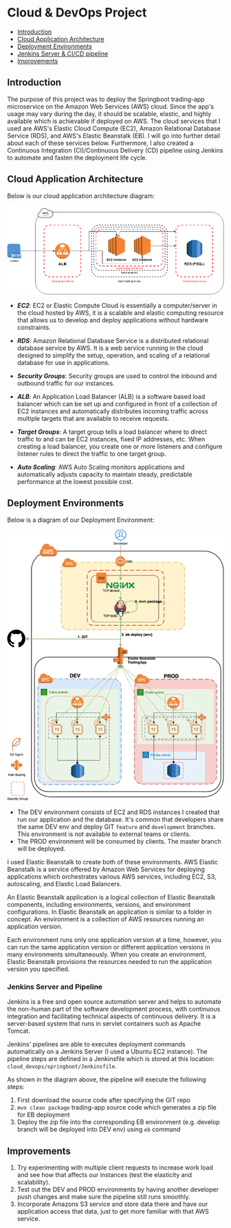 
# Cloud & DevOps Project

-	[Introduction](#introduction)
-	[Cloud Application Architecture](#cloud-application-architecture)
-	[Deployment Environments](#deployment-environments)
-	[Jenkins Server & CI/CD pipeline](#jenkins-server-and-pipeline)
-	[Improvements](#improvements)

## Introduction

The purpose of this project was to deploy the Springboot trading-app microservice on the Amazon Web Services (AWS) cloud. Since the app's usage may vary during the day, it should be scalable, elastic, and highly available which is achievable if deployed on AWS. The cloud services that I used are AWS's Elastic Cloud Compute (EC2), Amazon Relational Database Service (RDS), and AWS's Elastic Beanstalk (EB). I will go into further detail about each of these services below. Furthermore, I also created a Continuous Integration (CI)/Continuous Delivery (CD) pipeline using Jenkins to automate and fasten the deployment life cycle.

## Cloud Application Architecture

Below is our cloud application architecture diagram:

![CloudArchitecture](./assets/cloud_architecture.jpg)

-	***EC2***: EC2 or Elastic Compute Cloud is essentially a computer/server in the cloud hosted by AWS, it is a scalable and elastic computing resource that allows us to develop and deploy applications without hardware constraints.

-	***RDS***: Amazon Relational Database Service is a distributed relational database service by AWS. It is a web service running in the cloud designed to simplify the setup, operation, and scaling of a relational database for use in applications.

-	***Security Groups***: Security groups are used to control the inbound and outbound traffic for our instances.

-	***ALB***: An Application Load Balancer (ALB) is a software based load balancer which can be set up and configured in front of a collection of EC2 instances and automatically distributes incoming traffic across multiple targets that are available to receive requests.

-	***Target Groups***: A target group tells a load balancer where to direct traffic to and can be EC2 instances, fixed IP addresses, etc. When creating a load balancer, you create one or more listeners and configure listener rules to direct the traffic to one target group.

-	***Auto Scaling***: AWS Auto Scaling monitors applications and automatically adjusts capacity to maintain steady, predictable performance at the lowest possible cost.

## Deployment Environments

Below is a diagram of our Deployment Environment:

![DeploymentEnvironments](./assets/deployment_environments.jpg)

-   The DEV environment consists of EC2 and RDS instances I created that run our application and the database. It's common that developers share the same DEV env and deploy GIT `feature` and `development` branches. This environment is not available to external teams or clients.
-   The PROD environment will be consumed by clients. The master branch will be deployed. 

I used Elastic Beanstalk to create both of these environments. AWS Elastic Beanstalk is a service offered by Amazon Web Services for deploying applications which orchestrates various AWS services, including EC2, S3, autoscaling, and Elastic Load Balancers.

An Elastic Beanstalk application is a logical collection of Elastic Beanstalk components, including environments, versions, and environment configurations. In Elastic Beanstalk an application is similar to a folder in concept. An environment is a collection of AWS resources running an application version. 

Each environment runs only one application version at a time, however, you can run the same application version or different application versions in many environments simultaneously. When you create an environment, Elastic Beanstalk provisions the resources needed to run the application version you specified.

### Jenkins Server and Pipeline

Jenkins is a free and open source automation server and helps to automate the non-human part of the software development process, with continuous integration and facilitating technical aspects of continuous delivery. It is a server-based system that runs in servlet containers such as Apache Tomcat.

Jenkins' pipelines are able to executes deployment commands automatically on a Jenkins Server (I used a Ubuntu EC2 instance). The pipeline steps are defined in a Jenkinsfile which is stored at this location: `cloud_devops/springboot/Jenkinsfile`.

As shown in the diagram above, the pipeline will execute the following steps:

1.  First download the source code after specifying the GIT repo
2.  `mvn clean package` trading-app source code which generates a zip file for EB deployment
3.  Deploy the zip file into the corresponding EB environment (e.g. develop branch will be deployed into DEV env) using `eb` command

## Improvements

1. Try experimenting with multiple client requests to increase work load and see how that affects our instances (test the elasticity and scalability).
2. Test out the DEV and PROD environments by having another developer push changes and make sure the pipeline still runs smoothly.
3. Incorporate Amazons S3 service and store data there and have our application access that data, just to get more familiar with that AWS service.
